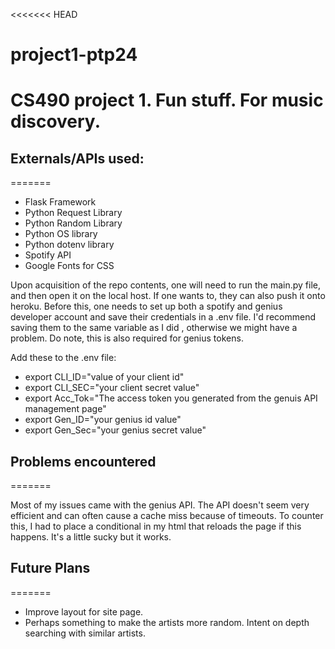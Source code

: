 <<<<<<< HEAD
# project1-ptp24
CS490 project 1. Fun stuff. For music discovery.
=======
## Externals/APIs used:
=======
  * Flask Framework
  * Python Request Library
  * Python Random Library
  * Python OS library
  * Python dotenv library
  * Spotify API
  * Google Fonts for CSS

Upon acquisition of the repo contents, one will need to run the main.py file, and then open it on the local host. If one wants to, they can also push it onto heroku. 
Before this, one needs to set up both a spotify and genius developer account and save their credentials in a .env file. I'd recommend saving them to the same variable as I did , otherwise we might have a problem. Do note, this is also required for genius tokens.

Add these to the .env file:
* export CLI_ID="value of your client id"
* export CLI_SEC="your client secret value"
* export Acc_Tok="The access token you generated from the genuis API management page"
* export Gen_ID="your genius id value"
* export Gen_Sec="your genius secret value"

## Problems encountered
=======
   
Most of my issues came with the genius API. The API doesn't seem very efficient and can often cause a cache miss because of timeouts. 
To counter this, I had to place a conditional in my html that reloads the page if this happens. It's a little sucky but it works.

## Future Plans
=======
  * Improve layout for site page.
  * Perhaps something to make the artists more random. Intent on depth searching with similar artists.
 
